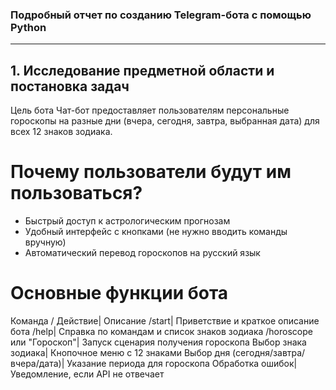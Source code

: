 ### Подробный отчет по созданию Telegram-бота с помощью Python

---

## 1. Исследование предметной области и постановка задач
Цель бота
Чат-бот предоставляет пользователям персональные гороскопы на разные дни (вчера, сегодня, завтра, выбранная дата) для всех 12 знаков зодиака.

# Почему пользователи будут им пользоваться?

- Быстрый доступ к астрологическим прогнозам
- Удобный интерфейс с кнопками (не нужно вводить команды вручную)
- Автоматический перевод гороскопов на русский язык

# Основные функции бота

Команда / Действие|	Описание
/start|	Приветствие и краткое описание бота
/help|	Справка по командам и список знаков зодиака
/horoscope или "Гороскоп"|	Запуск сценария получения гороскопа
Выбор знака зодиака|	Кнопочное меню с 12 знаками
Выбор дня (сегодня/завтра/вчера/дата)|	Указание периода для гороскопа
Обработка ошибок|	Уведомление, если API не отвечает
